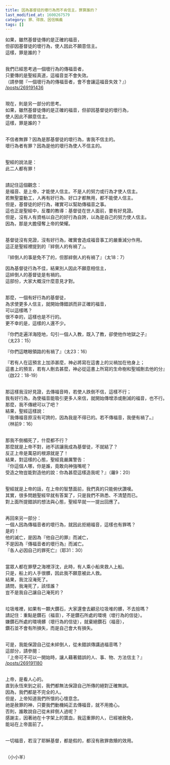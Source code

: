 ```yaml
---
title: 因為基督徒的壞行為而不肯信主，罪算誰的？
last_modified_at: 1600267579
category: 罪、得救、因信稱義
tags: []
---
```


<p>如果，雖然基督徒傳的是正確的福音，<br>
但卻因基督徒的壞行為，使人因此不願意信主。<br>
這樣，罪是誰的？</p>

<p><br>
我們已經思考過一個壞行為的傳福音者，<br>
只要傳的是聖經真道，這福音並不會失效。<br>
（請參閱『一個壞行為的傳福音者，會不會讓這福音失效？』）<br>
<a href="/posts/269191436" target="_blank">/posts/269191436</a></p>

<p><br>
現在，則是另一部分的思考。<br>
如果，雖然基督徒傳的是正確的福音，但卻因基督徒的壞行為，<br>
使人因此不願意信主。<br>
這樣，罪是誰的？</p>

<p><br>
不信者無罪？因為是那基督徒的壞行為，害我不信主的。<br>
壞行為者有罪？因為是他的壞行為使人不信主的。</p>

<p><br>
聖經的說法是：<br>
此二人都有罪！</p>

<p><br>
請記住這個觀念：<br>
是福音、是上帝，才能使人信主。不是人的努力或行為才使人信主。<br>
若無聖靈動工，人再有好行為、好口才都無用，都不能使人信主。<br>
但是，基督徒的好行為，確實可以幫助傳福音之事。<br>
這也正是聖經中，反覆的教導：基督徒在世人面前，要有好見證。<br>
但是，沒有人有資格以自己的好行為自誇，以為是自己的努力使人信主。<br>
因為，那是大膽侵奪上帝的榮耀。</p>

<p><br>
基督徒沒有見證，沒有好行為，確實會造成福音事工的嚴重減分作用。<br>
這正是聖經裡提到的『絆倒人的有禍了』。</p>

<p>『絆倒人的事是免不了的，但那絆倒人的有禍了』（太18：7）</p>

<p>因為基督徒行為不佳，結果別人因此不願意相信主，<br>
這絆倒人的基督徒是有禍的。<br>
這部份，大家大概沒什麼意見才對。</p>

<p><br>
那麼，一個有好行為的基督徒，<br>
為求使更多人信主，就開始傳錯誤而非正確的福音，<br>
可以這樣嗎？<br>
很不幸的，這樣也是不行的。<br>
更不幸的是，這樣的人還不少。</p>

<p>『你們走遍洋海陸地，勾引一個人入教，既入了教，卻使他作地獄之子』<br>
（太23：15）</p>

<p>『你們這瞎眼領路的有禍了』（太23：16）</p>

<p>『若有人在這預言上加添甚麼，神必將寫在這書上的災禍加在他身上；<br>
這書上的預言，若有人刪去甚麼，神必從這書上所寫的生命樹和聖城刪去他的分』（啟22：18-19）</p>

<p><br>
那這樣我沒好見證，去傳福音時，若使人跌倒不信，這樣不行；<br>
我有好行為，為使福音能吸引更多人來信，就開始傳增添或刪減的福音，也不行。<br>
那麼，我不傳總可以了吧？<br>
結果，聖經這樣說：<br>
『我傳福音原沒有可誇的，因為我是不得已的。若不傳福音，我便有禍了。』<br>
（林前9：16）</p>

<p><br>
那我不倒楣死了，什麼都不行？<br>
那麼就是上帝不對，祂不該讓我成為基督徒，不就結了？<br>
反正上帝是萬惡的根源就是了！<br>
結果，對這樣的心態，聖經竟嚴厲警告：<br>
『你這個人哪，你是誰，竟敢向神強嘴呢？<br>
受造之物豈能對造他的說：你為甚麼這樣造我呢？』（羅9：20）</p>

<p><br>
聖經就是上帝的話，在上帝的智慧面前，我們真的只能俯伏讚嘆。<br>
其實，很多問題聖經早就有答案了，只是我們不熟悉、不清楚而已。<br>
對上面所提錯誤的想法與心態，聖經早就一一提出回應了。</p>

<p><br>
再回來另一部分：<br>
一個人因為傳福音者的壞行為，就因此拒絕福音，這樣也有罪嗎？<br>
是的！<br>
他的滅亡，是因為『他自己的罪』而滅亡，<br>
不是因為『傳福音者的壞行為』而滅亡。<br>
『各人必因自己的罪死亡』（耶31：30）</p>

<p><br>
當眾人都在罪孽之海裡浮沈，此時，有人乘小船來救人上船。<br>
只是，船上的人手很髒，因此我不願意被此人救。<br>
結果，我沈沒淹死了。<br>
請問，我淹死了，該怪誰？<br>
豈不是我自己讓自己淹死的？</p>

<p><br>
垃圾堆裡，如果有一顆大鑽石，大家還會去顧忌垃圾堆的髒，不去撿嗎？<br>
請記住：重點是鑽石（福音），不是鑽石所處的環境（壞行為的信徒）。<br>
嫌鑽石所處的環境髒（壞行為的信徒），就棄絕鑽石（福音），<br>
鑽石並不會有所損失，而是自己會大有損失。</p>

<p><br>
可是，我能保證自己從未絆倒人，從未錯誤傳講過福音嗎？<br>
這部分，請參閱：<br>
『上帝可不可以一開始時，讓人藉著錯誤的人、事、物、方法信主？』<br>
<a href="/posts/269191180" target="_blank">/posts/269191180</a></p>

<p><br>
上帝，是看人心的。<br>
直到永恆來到之前，我們都無法保證自己所傳的絕對正確無誤。<br>
因為，我們都是不完全的人。<br>
但是，上帝知道我們所懷的心懷意念。<br>
祂是赦罪的神，只要我們動機純正去傳福音，就不用擔心。<br>
否則，誰敢說自己從未絆倒人過呢？<br>
感謝主，因著祂在十字架上的寶血，我這重罪的人，已經被赦免，<br>
能站在上帝面前了。</p>

<p><br>
一切福音，若沒了耶穌基督，都是假的，都沒有赦罪救贖的效用。</p>

<p><br>
（小小羊）</p>

<p>&nbsp;</p>

